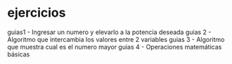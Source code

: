 # ejercicios
guias1 - Ingresar un numero y elevarlo a la potencia deseada
guias 2 - Algoritmo que intercambia los valores entre 2 variables
guias 3 - Algoritmo que muestra cual es el numero mayor
guias 4 - Operaciones matemáticas básicas

